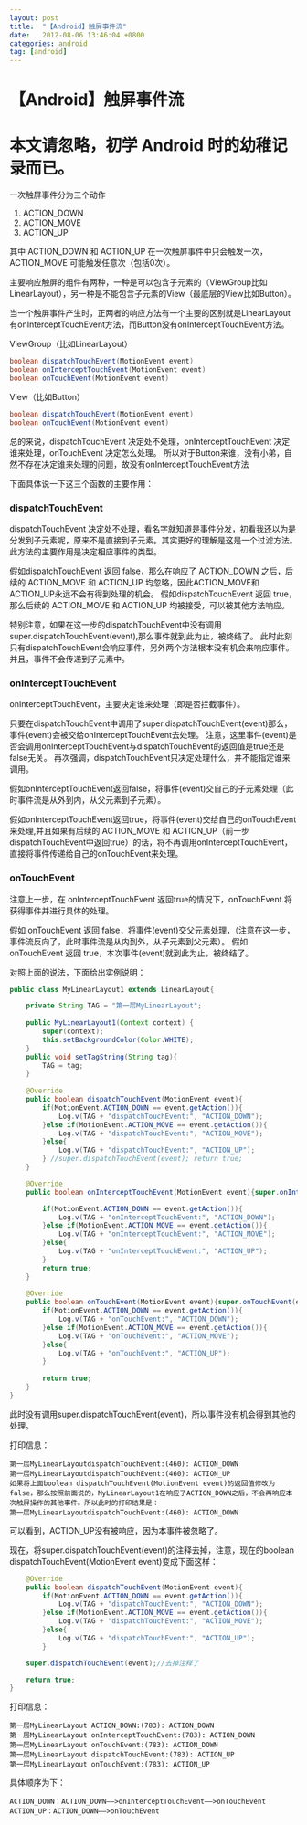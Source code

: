 ```yaml
---
layout: post
title:  "【Android】触屏事件流"
date:   2012-08-06 13:46:04 +0800
categories: android
tag: [android]
---
```

# 【Android】触屏事件流

# 本文请忽略，初学 Android 时的幼稚记录而已。

一次触屏事件分为三个动作

1. ACTION_DOWN
2. ACTION_MOVE
3. ACTION_UP

其中 ACTION_DOWN 和 ACTION_UP 在一次触屏事件中只会触发一次，ACTION_MOVE 可能触发任意次（包括0次）。

主要响应触屏的组件有两种，一种是可以包含子元素的（ViewGroup比如LinearLayout），另一种是不能包含子元素的View（最底层的View比如Button）。

当一个触屏事件产生时，正两者的响应方法有一个主要的区别就是LinearLayout有onInterceptTouchEvent方法，而Button没有onInterceptTouchEvent方法。

ViewGroup（比如LinearLayout）

```java
boolean dispatchTouchEvent(MotionEvent event)
boolean onInterceptTouchEvent(MotionEvent event)
boolean onTouchEvent(MotionEvent event)
```

View（比如Button）

```java
boolean dispatchTouchEvent(MotionEvent event)
boolean onTouchEvent(MotionEvent event)
```

总的来说，dispatchTouchEvent 决定处不处理，onInterceptTouchEvent 决定谁来处理，onTouchEvent 决定怎么处理。
所以对于Button来谁，没有小弟，自然不存在决定谁来处理的问题，故没有onInterceptTouchEvent方法

下面具体说一下这三个函数的主要作用：

### dispatchTouchEvent
dispatchTouchEvent 决定处不处理，看名字就知道是事件分发，初看我还以为是分发到子元素呢，原来不是直接到子元素。其实更好的理解是这是一个过滤方法。
此方法的主要作用是决定相应事件的类型。

假如dispatchTouchEvent 返回 false，那么在响应了 ACTION_DOWN 之后，后续的 ACTION_MOVE 和 ACTION_UP 均忽略，因此ACTION_MOVE和ACTION_UP永远不会有得到处理的机会。
假如dispatchTouchEvent 返回 true，那么后续的 ACTION_MOVE 和 ACTION_UP 均被接受，可以被其他方法响应。

特别注意，如果在这一步的dispatchTouchEvent中没有调用super.dispatchTouchEvent(event),那么事件就到此为止，被终结了。
此时此刻只有dispatchTouchEvent会响应事件，另外两个方法根本没有机会来响应事件。并且，事件不会传递到子元素中。

### onInterceptTouchEvent
onInterceptTouchEvent，主要决定谁来处理（即是否拦截事件）。

只要在dispatchTouchEvent中调用了super.dispatchTouchEvent(event)那么，事件(event)会被交给onInterceptTouchEvent去处理。
注意，这里事件(event)是否会调用onInterceptTouchEvent与dispatchTouchEvent的返回值是true还是false无关。
再次强调，dispatchTouchEvent只决定处理什么，并不能指定谁来调用。

假如onInterceptTouchEvent返回false，将事件(event)交自己的子元素处理（此时事件流是从外到内，从父元素到子元素）。

假如onInterceptTouchEvent返回true，将事件(event)交给自己的onTouchEvent来处理,并且如果有后续的 ACTION_MOVE 和 ACTION_UP（前一步dispatchTouchEvent中返回true）的话，将不再调用onInterceptTouchEvent，直接将事件传递给自己的onTouchEvent来处理。

### onTouchEvent
注意上一步，在 onInterceptTouchEvent 返回true的情况下，onTouchEvent 将获得事件并进行具体的处理。

假如 onTouchEvent 返回 false，将事件(event)交父元素处理，（注意在这一步，事件流反向了，此时事件流是从内到外，从子元素到父元素）。
假如 onTouchEvent 返回 true，本次事件(event)就到此为止，被终结了。

对照上面的说法，下面给出实例说明：

```java
public class MyLinearLayout1 extends LinearLayout{

	private String TAG = "第一层MyLinearLayout";
	
	public MyLinearLayout1(Context context) {
		super(context);
		this.setBackgroundColor(Color.WHITE);
	}
	public void setTagString(String tag){
		TAG = tag;
	}
	
	@Override
	public boolean dispatchTouchEvent(MotionEvent event){
		if(MotionEvent.ACTION_DOWN == event.getAction()){
			Log.v(TAG + "dispatchTouchEvent:", "ACTION_DOWN");
		}else if(MotionEvent.ACTION_MOVE == event.getAction()){
			Log.v(TAG + "dispatchTouchEvent:", "ACTION_MOVE");
		}else{
			Log.v(TAG + "dispatchTouchEvent:", "ACTION_UP");
		} //super.dispatchTouchEvent(event); return true;
	}

	@Override
	public boolean onInterceptTouchEvent(MotionEvent event){super.onInterceptTouchEvent

		if(MotionEvent.ACTION_DOWN == event.getAction()){
			Log.v(TAG + "onInterceptTouchEvent:", "ACTION_DOWN");
		}else if(MotionEvent.ACTION_MOVE == event.getAction()){
			Log.v(TAG + "onInterceptTouchEvent:", "ACTION_MOVE");
		}else{
			Log.v(TAG + "onInterceptTouchEvent:", "ACTION_UP");
		}
		return true;
	}
	
	@Override
	public boolean onTouchEvent(MotionEvent event){super.onTouchEvent(event)
		if(MotionEvent.ACTION_DOWN == event.getAction()){
			Log.v(TAG + "onTouchEvent:", "ACTION_DOWN");
		}else if(MotionEvent.ACTION_MOVE == event.getAction()){
			Log.v(TAG + "onTouchEvent:", "ACTION_MOVE");
		}else{
			Log.v(TAG + "onTouchEvent:", "ACTION_UP");
		}
		
		return true;
	}
}
```

此时没有调用super.dispatchTouchEvent(event)，所以事件没有机会得到其他的处理。

打印信息：

    第一层MyLinearLayoutdispatchTouchEvent:(460): ACTION_DOWN
    第一层MyLinearLayoutdispatchTouchEvent:(460): ACTION_UP
    如果将上面boolean dispatchTouchEvent(MotionEvent event)的返回值修改为false，那么按照前面说的，MyLinearLayout1在响应了ACTION_DOWN之后，不会再响应本次触屏操作的其他事件。所以此时的打印结果是：
    第一层MyLinearLayoutdispatchTouchEvent:(460): ACTION_DOWN

可以看到，ACTION_UP没有被响应，因为本事件被忽略了。

现在，将super.dispatchTouchEvent(event)的注释去掉，注意，现在的boolean dispatchTouchEvent(MotionEvent event)变成下面这样：

```java
	@Override
	public boolean dispatchTouchEvent(MotionEvent event){
		if(MotionEvent.ACTION_DOWN == event.getAction()){
			Log.v(TAG + "dispatchTouchEvent:", "ACTION_DOWN");
		}else if(MotionEvent.ACTION_MOVE == event.getAction()){
			Log.v(TAG + "dispatchTouchEvent:", "ACTION_MOVE");
		}else{
			Log.v(TAG + "dispatchTouchEvent:", "ACTION_UP");
		}

    super.dispatchTouchEvent(event);//去掉注释了

    return true;
}
```
打印信息：

    第一层MyLinearLayout ACTION_DOWN:(783): ACTION_DOWN
    第一层MyLinearLayout onInterceptTouchEvent:(783): ACTION_DOWN
    第一层MyLinearLayout onTouchEvent:(783): ACTION_DOWN
    第一层MyLinearLayout dispatchTouchEvent:(783): ACTION_UP
    第一层MyLinearLayout onTouchEvent:(783): ACTION_UP
    
具体顺序为下：

    ACTION_DOWN：ACTION_DOWN——>onInterceptTouchEvent——>onTouchEvent
    ACTION_UP：ACTION_DOWN——>onTouchEvent


